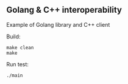 ## Golang & C++ interoperability 

Example of Golang library and C++ client

Build:
```
make clean
make 
```

Run test:
```
./main
```
